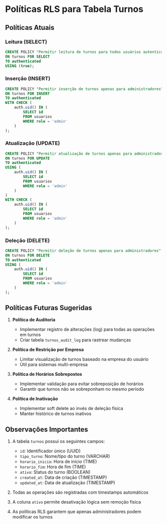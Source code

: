 # Políticas RLS para Tabela Turnos

## Políticas Atuais

### Leitura (SELECT)
```sql
CREATE POLICY "Permitir leitura de turnos para todos usuários autenticados"
ON turnos FOR SELECT
TO authenticated
USING (true);
```

### Inserção (INSERT)
```sql
CREATE POLICY "Permitir inserção de turnos apenas para administradores"
ON turnos FOR INSERT
TO authenticated
WITH CHECK (
    auth.uid() IN (
        SELECT id 
        FROM usuarios 
        WHERE role = 'admin'
    )
);
```

### Atualização (UPDATE)
```sql
CREATE POLICY "Permitir atualização de turnos apenas para administradores"
ON turnos FOR UPDATE
TO authenticated
USING (
    auth.uid() IN (
        SELECT id 
        FROM usuarios 
        WHERE role = 'admin'
    )
)
WITH CHECK (
    auth.uid() IN (
        SELECT id 
        FROM usuarios 
        WHERE role = 'admin'
    )
);
```

### Deleção (DELETE)
```sql
CREATE POLICY "Permitir deleção de turnos apenas para administradores"
ON turnos FOR DELETE
TO authenticated
USING (
    auth.uid() IN (
        SELECT id 
        FROM usuarios 
        WHERE role = 'admin'
    )
);
```

## Políticas Futuras Sugeridas

1. **Política de Auditoria**
   - Implementar registro de alterações (log) para todas as operações em turnos
   - Criar tabela `turnos_audit_log` para rastrear mudanças

2. **Política de Restrição por Empresa**
   - Limitar visualização de turnos baseado na empresa do usuário
   - Útil para sistemas multi-empresa

3. **Política de Horários Sobrepostos**
   - Implementar validação para evitar sobreposição de horários
   - Garantir que turnos não se sobreponham no mesmo período

4. **Política de Inativação**
   - Implementar soft delete ao invés de deleção física
   - Manter histórico de turnos inativos

## Observações Importantes

1. A tabela `turnos` possui os seguintes campos:
   - `id`: Identificador único (UUID)
   - `tipo_turno`: Nome/tipo do turno (VARCHAR)
   - `horario_inicio`: Hora de início (TIME)
   - `horario_fim`: Hora de fim (TIME)
   - `ativo`: Status do turno (BOOLEAN)
   - `created_at`: Data de criação (TIMESTAMP)
   - `updated_at`: Data de atualização (TIMESTAMP)

2. Todas as operações são registradas com timestamps automáticos
3. A coluna `ativo` permite desativação lógica sem remoção física
4. As políticas RLS garantem que apenas administradores podem modificar os turnos